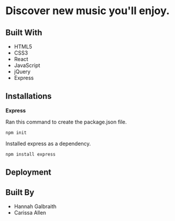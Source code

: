 # Discover new music you'll enjoy.

## Built With
* HTML5
* CSS3
* React
* JavaScript
* jQuery
* Express

## Installations

**Express**

Ran this command to create the package.json file.

`npm init`

Installed express as a dependency.

`npm install express`

## Deployment

## Built By
* Hannah Galbraith
* Carissa Allen
